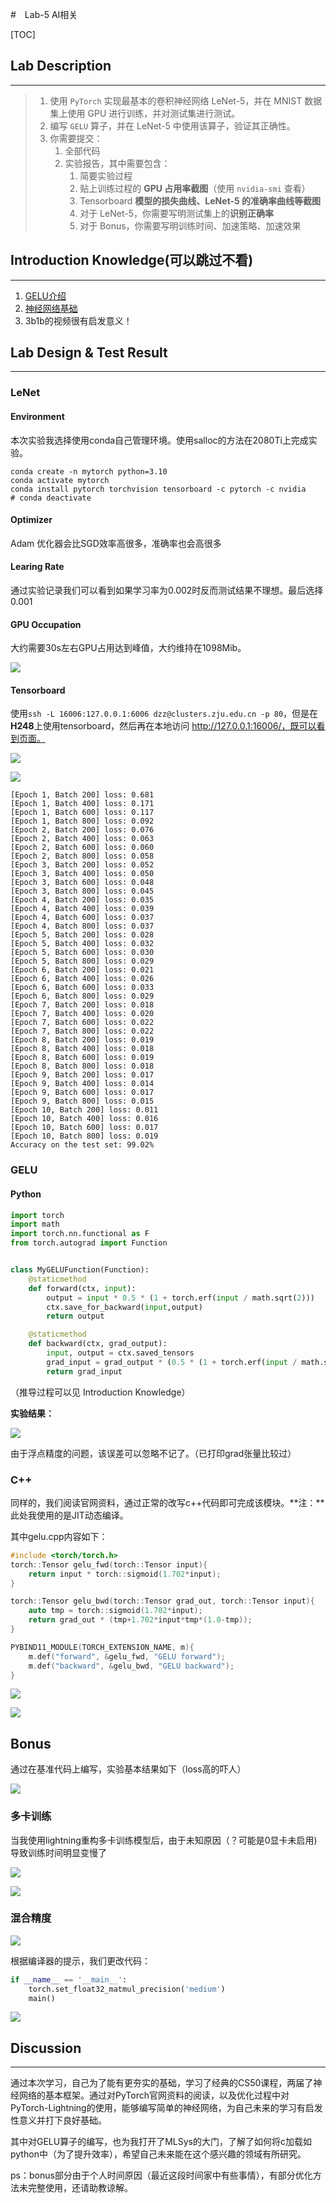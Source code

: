 #　Lab-5 AI相关

[TOC]

## Lab Description

---

> 1. 使用 `PyTorch` 实现最基本的卷积神经网络 LeNet-5，并在 MNIST 数据集上使用 GPU 进行训练，并对测试集进行测试。
> 2. 编写 `GELU` 算子，并在 LeNet-5 中使用该算子，验证其正确性。
> 3. 你需要提交：
>    1. 全部代码
>    2. 实验报告，其中需要包含：
>       1. 简要实验过程
>       2. 贴上训练过程的 **GPU 占用率截图**（使用 `nvidia-smi` 查看）
>       3. Tensorboard **模型的损失曲线、LeNet-5 的准确率曲线等截图**
>       4. 对于 LeNet-5，你需要写明测试集上的**识别正确率**
>       5. 对于 Bonus，你需要写明训练时间、加速策略、加速效果



## Introduction Knowledge(可以跳过不看)

---

1. [GELU介绍](https://alaaalatif.github.io/2019-04-11-gelu/)
2. [神经网络基础](https://yaoyaolingbro.github.io/notebook/Online%20CS%20Courses/CS50%20AI/note/)
3. 3b1b的视频很有启发意义！



## Lab Design & Test Result

---

### LeNet

#### Environment

本次实验我选择使用conda自己管理环境。使用salloc的方法在2080Ti上完成实验。

```shell
conda create -n mytorch python=3.10
conda activate mytorch
conda install pytorch torchvision tensorboard -c pytorch -c nvidia
# conda deactivate
```

#### Optimizer

Adam 优化器会比SGD效率高很多，准确率也会高很多

#### Learing Rate

通过实验记录我们可以看到如果学习率为0.002时反而测试结果不理想。最后选择0.001

#### GPU Occupation

大约需要30s左右GPU占用达到峰值，大约维持在1098Mib。

![](graph/Snipaste_2023-08-22_19-53-57.png)

#### Tensorboard

使用`ssh -L 16006:127.0.0.1:6006 dzz@clusters.zju.edu.cn -p 80`，但是在**H248**上使用tensorboard，然后再在本地访问 http://127.0.0.1:16006/，既可以看到页面。

![](graph/Snipaste_2023-08-22_22-18-24.png)

![](graph/Snipaste_2023-08-22_22-18-49.png)

```shell
[Epoch 1, Batch 200] loss: 0.681
[Epoch 1, Batch 400] loss: 0.171
[Epoch 1, Batch 600] loss: 0.117
[Epoch 1, Batch 800] loss: 0.092
[Epoch 2, Batch 200] loss: 0.076
[Epoch 2, Batch 400] loss: 0.063
[Epoch 2, Batch 600] loss: 0.060
[Epoch 2, Batch 800] loss: 0.058
[Epoch 3, Batch 200] loss: 0.052
[Epoch 3, Batch 400] loss: 0.050
[Epoch 3, Batch 600] loss: 0.048
[Epoch 3, Batch 800] loss: 0.045
[Epoch 4, Batch 200] loss: 0.035
[Epoch 4, Batch 400] loss: 0.039
[Epoch 4, Batch 600] loss: 0.037
[Epoch 4, Batch 800] loss: 0.037
[Epoch 5, Batch 200] loss: 0.028
[Epoch 5, Batch 400] loss: 0.032
[Epoch 5, Batch 600] loss: 0.030
[Epoch 5, Batch 800] loss: 0.029
[Epoch 6, Batch 200] loss: 0.021
[Epoch 6, Batch 400] loss: 0.026
[Epoch 6, Batch 600] loss: 0.033
[Epoch 6, Batch 800] loss: 0.029
[Epoch 7, Batch 200] loss: 0.018
[Epoch 7, Batch 400] loss: 0.020
[Epoch 7, Batch 600] loss: 0.022
[Epoch 7, Batch 800] loss: 0.022
[Epoch 8, Batch 200] loss: 0.019
[Epoch 8, Batch 400] loss: 0.018
[Epoch 8, Batch 600] loss: 0.019
[Epoch 8, Batch 800] loss: 0.018
[Epoch 9, Batch 200] loss: 0.017
[Epoch 9, Batch 400] loss: 0.014
[Epoch 9, Batch 600] loss: 0.017
[Epoch 9, Batch 800] loss: 0.015
[Epoch 10, Batch 200] loss: 0.011
[Epoch 10, Batch 400] loss: 0.016
[Epoch 10, Batch 600] loss: 0.017
[Epoch 10, Batch 800] loss: 0.019
Accuracy on the test set: 99.02%
```



### GELU

#### Python

```python
import torch
import math
import torch.nn.functional as F
from torch.autograd import Function


class MyGELUFunction(Function):
    @staticmethod
    def forward(ctx, input):
        output = input * 0.5 * (1 + torch.erf(input / math.sqrt(2)))
        ctx.save_for_backward(input,output)
        return output

    @staticmethod
    def backward(ctx, grad_output):
        input, output = ctx.saved_tensors
        grad_input = grad_output * (0.5 * (1 + torch.erf(input / math.sqrt(2))) + input * torch.exp(-(input)**2 / 2) / math.sqrt(2) / math.sqrt(math.pi))
        return grad_input
```

（推导过程可以见 Introduction Knowledge）

**实验结果：**

![](graph/Snipaste_2023-08-26_09-59-19.png)

由于浮点精度的问题，该误差可以忽略不记了。（已打印grad张量比较过）



### C++

同样的，我们阅读官网资料，通过正常的改写c++代码即可完成该模块。**注：**此处我使用的是JIT动态编译。

其中gelu.cpp内容如下：

```c++
#include <torch/torch.h>
torch::Tensor gelu_fwd(torch::Tensor input){
    return input * torch::sigmoid(1.702*input);
}

torch::Tensor gelu_bwd(torch::Tensor grad_out, torch::Tensor input){
    auto tmp = torch::sigmoid(1.702*input);
    return grad_out * (tmp+1.702*input*tmp*(1.0-tmp));
}

PYBIND11_MODULE(TORCH_EXTENSION_NAME, m){
    m.def("forward", &gelu_fwd, "GELU forward"); 
    m.def("backward", &gelu_bwd, "GELU backward");
}
```

![](graph/Snipaste_2023-08-26_17-08-02.png)

![](graph/Snipaste_2023-08-26_17-01-11.png)



## Bonus

通过在基准代码上编写，实验基本结果如下（loss高的吓人）

![](graph/Snipaste_2023-08-26_12-35-51.png)

### 多卡训练

当我使用lightning重构多卡训练模型后![]()，由于未知原因（？可能是0显卡未启用)导致训练时间明显变慢了

![](graph/Snipaste_2023-08-29_10-10-41.png)

![](graph/Snipaste_2023-08-29_09-45-35.png)

### 混合精度

![](graph/Snipaste_2023-08-29_10-22-26.png)

根据编译器的提示，我们更改代码：

```python
if __name__ == '__main__':
    torch.set_float32_matmul_precision('medium')
    main()
```

![](graph/Snipaste_2023-08-29_10-50-59.png)



## Discussion

---

通过本次学习，自己为了能有更夯实的基础，学习了经典的CS50课程，两届了神经网络的基本框架。通过对PyTorch官网资料的阅读，以及优化过程中对PyTorch-Lightning的使用，能够编写简单的神经网络，为自己未来的学习有启发性意义并打下良好基础。

其中对GELU算子的编写，也为我打开了MLSys的大门，了解了如何将c加载如python中（为了提升效率），希望自己未来能在这个感兴趣的领域有所研究。

ps：bonus部分由于个人时间原因（最近这段时间家中有些事情），有部分优化方法未完整使用，还请助教谅解。

